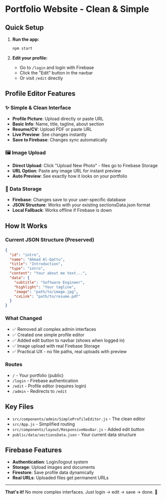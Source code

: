 # Portfolio Website - Clean & Simple

## Quick Setup

1. **Run the app:**
   ```bash
   npm start
   ```

2. **Edit your profile:**
   - Go to `/login` and login with Firebase
   - Click the "Edit" button in the navbar
   - Or visit `/edit` directly

## Profile Editor Features

### ✨ Simple & Clean Interface
- **Profile Picture**: Upload directly or paste URL
- **Basic Info**: Name, title, tagline, about section
- **Resume/CV**: Upload PDF or paste URL  
- **Live Preview**: See changes instantly
- **Save to Firebase**: Changes sync automatically

### 🖼️ Image Upload
- **Direct Upload**: Click "Upload New Photo" - files go to Firebase Storage
- **URL Option**: Paste any image URL for instant preview
- **Auto Preview**: See exactly how it looks on your portfolio

### 💾 Data Storage
- **Firebase**: Changes save to your user-specific database
- **JSON Structure**: Works with your existing sectionsData.json format
- **Local Fallback**: Works offline if Firebase is down

## How It Works

### Current JSON Structure (Preserved)
```json
{
  "id": "intro",
  "name": "Ahmad Al-Qattu", 
  "title": "Introduction",
  "type": "intro",
  "content": "Your about me text...",
  "data": {
    "subtitle": "Software Engineer",
    "highlight": "Your tagline",
    "image": "path/to/image.jpg",
    "cvLink": "path/to/resume.pdf"
  }
}
```

### What Changed
- ✅ Removed all complex admin interfaces
- ✅ Created one simple profile editor
- ✅ Added edit button to navbar (shows when logged in)
- ✅ Image upload with real Firebase Storage
- ✅ Practical UX - no file paths, real uploads with preview

### Routes
- `/` - Your portfolio (public)
- `/login` - Firebase authentication  
- `/edit` - Profile editor (requires login)
- `/admin` - Redirects to `/edit`

## Key Files

- `src/components/admin/SimpleProfileEditor.js` - The clean editor
- `src/App.js` - Simplified routing
- `src/components/layout/ResponsiveNavBar.js` - Added edit button
- `public/data/sectionsData.json` - Your current data structure

## Firebase Features

- **Authentication**: Login/logout system
- **Storage**: Upload images and documents
- **Firestore**: Save profile data dynamically
- **Real URLs**: Uploaded files get permanent URLs

---

**That's it!** No more complex interfaces. Just login → edit → save → done. 🎉
